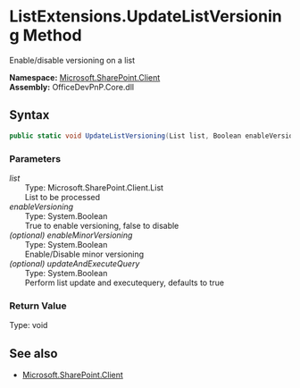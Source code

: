 # ListExtensions.UpdateListVersioning Method  
Enable/disable versioning on a list  

**Namespace:** [Microsoft.SharePoint.Client](Microsoft.SharePoint.Client.md)  
**Assembly:** OfficeDevPnP.Core.dll  
## Syntax
```C#
public static void UpdateListVersioning(List list, Boolean enableVersioning, Boolean enableMinorVersioning, Boolean updateAndExecuteQuery)
```
### Parameters
*list*  
&emsp;&emsp;Type: Microsoft.SharePoint.Client.List  
&emsp;&emsp;List to be processed  
*enableVersioning*  
&emsp;&emsp;Type: System.Boolean  
&emsp;&emsp;True to enable versioning, false to disable  
*(optional) enableMinorVersioning*  
&emsp;&emsp;Type: System.Boolean  
&emsp;&emsp;Enable/Disable minor versioning  
*(optional) updateAndExecuteQuery*  
&emsp;&emsp;Type: System.Boolean  
&emsp;&emsp;Perform list update and executequery, defaults to true  
### Return Value
Type: void  

## See also
- [Microsoft.SharePoint.Client](Microsoft.SharePoint.Client.md)
